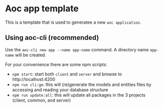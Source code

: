 # Aoc app template

This is a template that is used to generatee a new `aoc application`.

## Using aoc-cli (recommended)

Use the `aoc-cli new app --name app-name` command. A directory name `app-name` will be created.

For your convenience there are some npm scripts:

* `npm start`: start both `client` and `server` and browse to http://localhost:4200
* `npm run cli:ge`: this will (re)generate the models and entities files by accessing and reading your database structure
* `npm run update:all`: this will update all packages in the 3 projects (client, common, and server)
